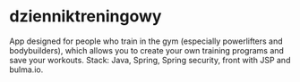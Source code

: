 # dzienniktreningowy
App designed for people who train in the gym (especially powerlifters and bodybuilders), which allows you to create your own training programs and save your workouts. Stack: Java, Spring, Spring security, front with JSP and bulma.io.
